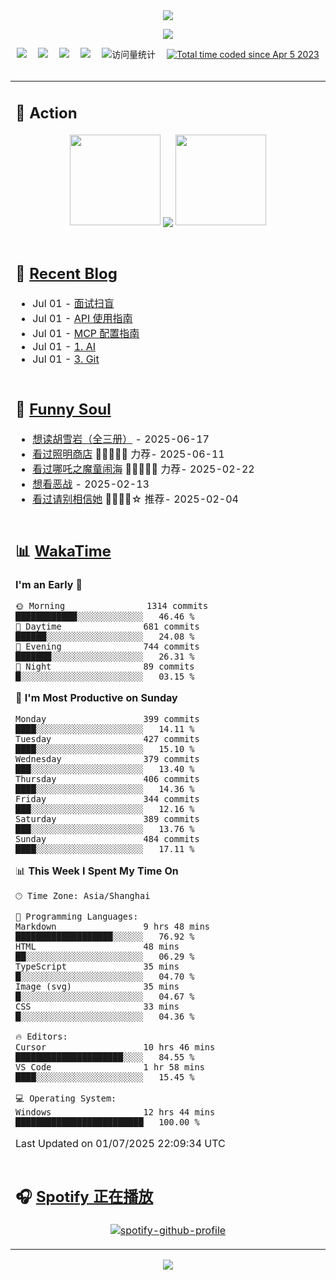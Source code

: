 <div align="center">

<img src="https://capsule-render.vercel.app/api?type=waving&color=timeGradient&height=300&&section=header&text=HI%20THERE!&fontSize=90&fontAlign=50&fontAlignY=30&desc=I%E2%80%99m%20@LI%20SIR%20%F0%9F%91%8B&descAlign=50&descSize=30&descAlignY=60&animation=twinkling" />

<div align="center">

  <!-- knock code pictures 敲代码的图片 -->
  <img order-radius="100px" src="https://img.lisir.me/image/my/001.gif"><br>

  <!-- profile logo 个人资料徽标 -->
  <div align="center">
    <a href="https://lisir.me/" title="点击跳转"><img src="https://img.shields.io/badge/Blog-%E4%B8%AA%E4%BA%BA%E5%8D%9A%E5%AE%A2-red"></a>&emsp;
    <a href="https://photo.lisir.me/" title="点击跳转"><img src="https://img.shields.io/badge/Photo-%E6%97%B6%E5%85%89%E7%9B%B8%E5%86%8C-blue"></a>&emsp;
    <a href="https://cloud.lisir.me/" title="点击跳转"><img src="https://img.shields.io/badge/Cloud%20Disk-%E6%88%91%E7%9A%84%E4%BA%91%E7%9B%98-green"></a>&emsp;
    <a href="https://nz.lisir.me/" title="点击跳转"><img src="https://img.shields.io/badge/%E5%93%AA%E5%90%92-%E7%9B%91%E6%8E%A7%E9%9D%A2%E6%9D%BF-blueviolet"></a>&emsp;
    <!-- visitor -->
    <img src="https://komarev.com/ghpvc/?username=wkwbk&label=Views&color=orange&style=flat" alt="访问量统计" />&emsp;
    <a href="https://wakatime.com/@2237354f-824a-4472-ae76-c1eca96c8908"><img src="https://wakatime.com/badge/user/2237354f-824a-4472-ae76-c1eca96c8908.svg" alt="Total time coded since Apr 5 2023" /></a>
  </div>

</div>

<br>

<div align="center">

<table>

<tr><td>

## 🚀 Action

<!-- github-readme-streak-stats 连续提交代码天数记录 -->
<div align="center">
  <img width="145" src="https://img.lisir.me/image/my/002.png">
  <img align="center" src="https://github-readme-stats.vercel.app/api?username=wkwbk&show_icons=true&theme=transparent">
  <img width="145" src="https://img.lisir.me/image/my/001.png">
</div>

<br>

</td></tr>

<tr><td>

<!-- 近期博客 -->
## 📃 [Recent Blog](https://lisir.me/)

<!-- feed start -->
- Jul 01 - [面试扫盲](https://lisir.me/Notes/Interview/00.面试扫盲)
- Jul 01 - [API 使用指南](https://lisir.me/Notes/Tool/AI/00.API-使用指南)
- Jul 01 - [MCP 配置指南](https://lisir.me/Notes/Tool/AI/01.MCP-配置指南)
- Jul 01 - [1. AI](https://lisir.me/Notes/Tool/AI/)
- Jul 01 - [3. Git](https://lisir.me/Notes/Tool/Git/)
<!-- feed end -->

</td></tr>

<tr><td>

<!-- 豆瓣 -->
## 🤾 [Funny Soul](https://movie.douban.com/people/li778057151)

<!-- START_SECTION:douban -->
* <a href='https://book.douban.com/subject/1752349/' target='_blank'>想读胡雪岩（全三册）</a> - 2025-06-17
* <a href='https://movie.douban.com/subject/36318331/' target='_blank'>看过照明商店</a> 🌟🌟🌟🌟🌟 力荐- 2025-06-11
* <a href='https://movie.douban.com/subject/34780991/' target='_blank'>看过哪吒之魔童闹海</a> 🌟🌟🌟🌟🌟 力荐- 2025-02-22
* <a href='https://movie.douban.com/subject/10604851/' target='_blank'>想看恶战</a> - 2025-02-13
* <a href='https://movie.douban.com/subject/35295017/' target='_blank'>看过请别相信她</a> 🌟🌟🌟🌟☆ 推荐- 2025-02-04
<!-- END_SECTION:douban -->

</td></tr>

<tr><td>

<!-- wakatime 统计 -->
## 📊 [WakaTime](https://wakatime.com/@wkwbk)

<!--START_SECTION:waka-->
**I'm an Early 🐤** 

```text
🌞 Morning                1314 commits        ████████████░░░░░░░░░░░░░   46.46 % 
🌆 Daytime                681 commits         ██████░░░░░░░░░░░░░░░░░░░   24.08 % 
🌃 Evening                744 commits         ███████░░░░░░░░░░░░░░░░░░   26.31 % 
🌙 Night                  89 commits          █░░░░░░░░░░░░░░░░░░░░░░░░   03.15 % 
```
📅 **I'm Most Productive on Sunday** 

```text
Monday                   399 commits         ████░░░░░░░░░░░░░░░░░░░░░   14.11 % 
Tuesday                  427 commits         ████░░░░░░░░░░░░░░░░░░░░░   15.10 % 
Wednesday                379 commits         ███░░░░░░░░░░░░░░░░░░░░░░   13.40 % 
Thursday                 406 commits         ████░░░░░░░░░░░░░░░░░░░░░   14.36 % 
Friday                   344 commits         ███░░░░░░░░░░░░░░░░░░░░░░   12.16 % 
Saturday                 389 commits         ███░░░░░░░░░░░░░░░░░░░░░░   13.76 % 
Sunday                   484 commits         ████░░░░░░░░░░░░░░░░░░░░░   17.11 % 
```


📊 **This Week I Spent My Time On** 

```text
🕑︎ Time Zone: Asia/Shanghai

💬 Programming Languages: 
Markdown                 9 hrs 48 mins       ███████████████████░░░░░░   76.92 % 
HTML                     48 mins             ██░░░░░░░░░░░░░░░░░░░░░░░   06.29 % 
TypeScript               35 mins             █░░░░░░░░░░░░░░░░░░░░░░░░   04.70 % 
Image (svg)              35 mins             █░░░░░░░░░░░░░░░░░░░░░░░░   04.67 % 
CSS                      33 mins             █░░░░░░░░░░░░░░░░░░░░░░░░   04.36 % 

🔥 Editors: 
Cursor                   10 hrs 46 mins      █████████████████████░░░░   84.55 % 
VS Code                  1 hr 58 mins        ████░░░░░░░░░░░░░░░░░░░░░   15.45 % 

💻 Operating System: 
Windows                  12 hrs 44 mins      █████████████████████████   100.00 % 
```


 Last Updated on 01/07/2025 22:09:34 UTC
<!--END_SECTION:waka-->

</td></tr>

<tr><td>

## 🎧 [Spotify 正在播放](https://open.spotify.com/user/31s4ftvnfnus65uynvxmxu7rkfom)

<div align="center">

  [![spotify-github-profile](https://spotify-github-profile.kittinanx.com/api/view?uid=31s4ftvnfnus65uynvxmxu7rkfom&cover_image=true&theme=default&show_offline=true&background_color=121212&interchange=true&bar_color_cover=true)](https://spotify-github-profile.kittinanx.com/api/view?uid=31s4ftvnfnus65uynvxmxu7rkfom&redirect=true)

</div>

</td></tr>

</table>

</div>

<img src="https://capsule-render.vercel.app/api?type=waving&color=timeGradient&height=300&&section=footer&text=THE%20END!&fontSize=90&fontAlign=50&fontAlignY=70&desc=Hope%20your%20program%20is%20bug-free!&descAlign=50&descSize=30&descAlignY=40&animation=twinkling" />

</div>
